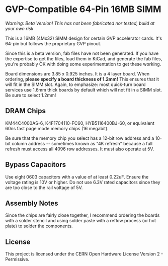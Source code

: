 # GVP-Compatible 64-Pin 16MB SIMM

*Warning: Beta Version! This has not been fabricated nor tested, build at your own risk*

This is a 16MB (4Mx32) SIMM design for certain GVP accelerator cards. It's
64-pin but follows the proprietary GVP pinout.

Since this is a beta version, fab files have not been generated. If you have
the expertise to get the files, load them in KiCad, and generate the fab
files, you're probably OK with doing some experimentation to get these working.

Board dimensions are 3.85 x 0.925 inches. It is a 4 layer board. When
ordering, **please specify a board thickness of 1.2mm!** This ensures that
it will fit in the SIMM slot. Again, to emphasize: most quick-turn board
services use 1.6mm thick boards by default which will not fit in a SIMM
slot. Be sure to select 1.2mm!

## DRAM Chips

KM44C4000AS-6, K4F1704110-FC60, HYB5116400BJ-60, or equivalent 60ns fast
page mode memory chips (16 megabit).

Be sure that the memory chip you select has a 12-bit row address and a 10-bit
column address -- sometimes known as "4K refresh" because a full refresh
must access all 4096 row addresses. It must also operate at 5V.

## Bypass Capacitors

Use eight 0603 capacitors with a value of at least 0.22uF. Ensure the voltage
rating is 10V or higher. Do not use 6.3V rated capacitors since they are too
close to the rail voltage of 5V.

## Assembly Notes

Since the chips are fairly close together, I recommend ordering the boards
with a solder stencil and using solder paste with a reflow process (or
hot plate) to solder the components.

## License

This project is licensed under the CERN Open Hardware License Version 2 - Permissive.
